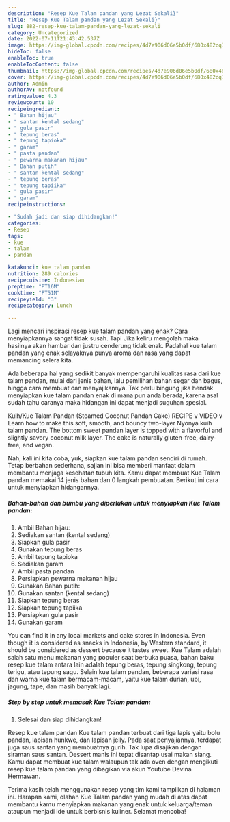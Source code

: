 ```yaml
---
description: "Resep Kue Talam pandan yang Lezat Sekali}"
title: "Resep Kue Talam pandan yang Lezat Sekali}"
slug: 882-resep-kue-talam-pandan-yang-lezat-sekali
category: Uncategorized
date: 2022-07-11T21:43:42.537Z
image: https://img-global.cpcdn.com/recipes/4d7e906d06e5b0df/680x482cq70/kue-talam-pandan-foto-resep-utama.jpg
hideToc: false
enableToc: true
enableTocContent: false
thumbnail: https://img-global.cpcdn.com/recipes/4d7e906d06e5b0df/680x482cq70/kue-talam-pandan-foto-resep-utama.jpg
cover: https://img-global.cpcdn.com/recipes/4d7e906d06e5b0df/680x482cq70/kue-talam-pandan-foto-resep-utama.jpg
author: Admin
authorAv: notfound
ratingvalue: 4.3
reviewcount: 10
recipeingredient:
- " Bahan hijau"
- " santan kental sedang"
- " gula pasir"
- " tepung beras"
- " tepung tapioka"
- " garam"
- " pasta pandan"
- " pewarna makanan hijau"
- " Bahan putih"
- " santan kental sedang"
- " tepung beras"
- " tepung tapiika"
- " gula pasir"
- " garam"
recipeinstructions:

- "Sudah jadi dan siap dihidangkan!"
categories:
- Resep
tags:
- kue
- talam
- pandan

katakunci: kue talam pandan 
nutrition: 289 calories
recipecuisine: Indonesian
preptime: "PT16M"
cooktime: "PT51M"
recipeyield: "3"
recipecategory: Lunch

---
```



Lagi mencari inspirasi resep kue talam pandan yang enak? Cara menyiapkannya sangat tidak susah. Tapi Jika keliru mengolah maka hasilnya akan hambar dan justru cenderung tidak enak. Padahal kue talam pandan yang enak selayaknya punya aroma dan rasa yang dapat memancing selera kita.


Ada beberapa hal yang sedikit banyak mempengaruhi kualitas rasa dari kue talam pandan, mulai dari jenis bahan, lalu pemilihan bahan segar dan bagus, hingga cara membuat dan menyajikannya. Tak perlu bingung jika hendak menyiapkan kue talam pandan enak di mana pun anda berada, karena asal sudah tahu caranya maka hidangan ini dapat menjadi suguhan spesial.

Kuih/Kue Talam Pandan (Steamed Coconut Pandan Cake) RECIPE v VIDEO v Learn how to make this soft, smooth, and bouncy two-layer Nyonya kuih talam pandan. The bottom sweet pandan layer is topped with a flavorful and slightly savory coconut milk layer. The cake is naturally gluten-free, dairy-free, and vegan.


Nah, kali ini kita coba, yuk, siapkan kue talam pandan sendiri di rumah. Tetap berbahan sederhana, sajian ini bisa memberi manfaat dalam membantu menjaga kesehatan tubuh kita. Kamu dapat membuat Kue Talam pandan memakai 14 jenis bahan dan 0 langkah pembuatan. Berikut ini cara untuk menyiapkan hidangannya.

<!--inarticleads1-->

##### Bahan-bahan dan bumbu yang diperlukan untuk menyiapkan Kue Talam pandan:

1. Ambil  Bahan hijau:
1. Sediakan  santan (kental sedang)
1. Siapkan  gula pasir
1. Gunakan  tepung beras
1. Ambil  tepung tapioka
1. Sediakan  garam
1. Ambil  pasta pandan
1. Persiapkan  pewarna makanan hijau
1. Gunakan  Bahan putih:
1. Gunakan  santan (kental sedang)
1. Siapkan  tepung beras
1. Siapkan  tepung tapiika
1. Persiapkan  gula pasir
1. Gunakan  garam


You can find it in any local markets and cake stores in Indonesia. Even though it is considered as snacks in Indonesia, by Western standard, it should be considered as dessert because it tastes sweet. Kue Talam adalah salah satu menu makanan yang populer saat berbuka puasa, bahan baku resep kue talam antara lain adalah tepung beras, tepung singkong, tepung terigu, atau tepung sagu. Selain kue talam pandan, beberapa variasi rasa dan warna kue talam bermacam-macam, yaitu kue talam durian, ubi, jagung, tape, dan masih banyak lagi. 

<!--inarticleads2-->

##### Step by step untuk memasak Kue Talam pandan:


1. Selesai dan siap dihidangkan!

Resep kue talam pandan Kue talam pandan terbuat dari tiga lapis yaitu bolu pandan, lapisan hunkwe, dan lapisan jelly. Pada saat penyajiannya, terdapat juga saus santan yang membuatnya gurih. Tak lupa disajikan dengan siraman saus santan. Dessert manis ini tepat disantap usai makan siang. Kamu dapat membuat kue talam walaupun tak ada oven dengan mengikuti resep kue talam pandan yang dibagikan via akun Youtube Devina Hermawan. 

Terima kasih telah menggunakan resep yang tim kami tampilkan di halaman ini. Harapan kami, olahan Kue Talam pandan yang mudah di atas dapat membantu kamu menyiapkan makanan yang enak untuk keluarga/teman ataupun menjadi ide untuk berbisnis kuliner. Selamat mencoba!
